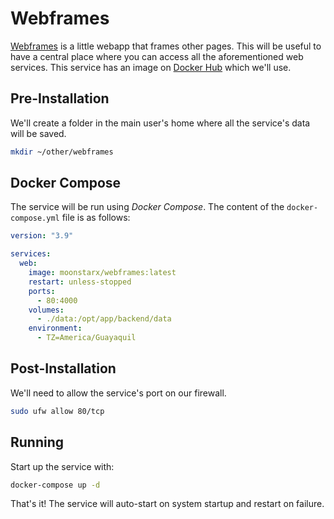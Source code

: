 # Webframes

[Webframes](https://github.com/moonstar-x/webframes) is a little webapp that frames other pages. This will be useful to have a central place where you can access all the aforementioned web services. This service has an image on [Docker Hub](https://hub.docker.com/r/moonstarx/webframes) which we'll use.

## Pre-Installation

We'll create a folder in the main user's home where all the service's data will be saved.

```bash
mkdir ~/other/webframes
```

## Docker Compose

The service will be run using *Docker Compose*. The content of the `docker-compose.yml` file is as follows:

```yaml
version: "3.9"

services:
  web:
    image: moonstarx/webframes:latest
    restart: unless-stopped
    ports:
      - 80:4000
    volumes:
      - ./data:/opt/app/backend/data
    environment:
      - TZ=America/Guayaquil
```

## Post-Installation

We'll need to allow the service's port on our firewall.

```bash
sudo ufw allow 80/tcp
```

## Running

Start up the service with:

```bash
docker-compose up -d
```

That's it! The service will auto-start on system startup and restart on failure.

